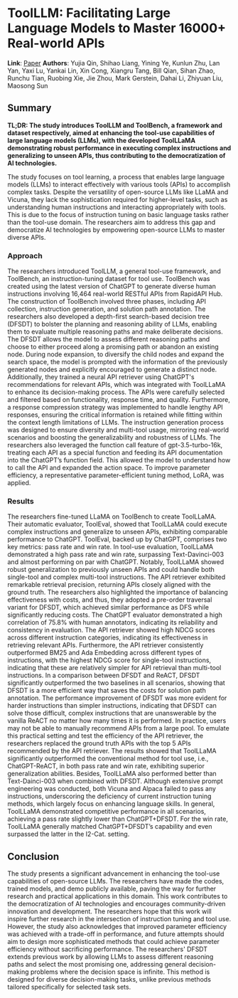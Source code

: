 <!--- Created using: gpt-4 --->
<!--- Reviewed: False --->
# ToolLLM: Facilitating Large Language Models to Master 16000+ Real-world APIs

**Link**: [Paper](http://arxiv.org/pdf/2307.16789v1)
**Authors**: Yujia Qin, Shihao Liang, Yining Ye, Kunlun Zhu, Lan Yan, Yaxi Lu, Yankai Lin, Xin Cong, Xiangru Tang, Bill Qian, Sihan Zhao, Runchu Tian, Ruobing Xie, Jie Zhou, Mark Gerstein, Dahai Li, Zhiyuan Liu, Maosong Sun

## Summary

**TL;DR: The study introduces ToolLLM and ToolBench, a framework and dataset respectively, aimed at enhancing the tool-use capabilities of large language models (LLMs), with the developed ToolLLaMA demonstrating robust performance in executing complex instructions and generalizing to unseen APIs, thus contributing to the democratization of AI technologies.**

The study focuses on tool learning, a process that enables large language models (LLMs) to interact effectively with various tools (APIs) to accomplish complex tasks. Despite the versatility of open-source LLMs like LLaMA and Vicuna, they lack the sophistication required for higher-level tasks, such as understanding human instructions and interacting appropriately with tools. This is due to the focus of instruction tuning on basic language tasks rather than the tool-use domain. The researchers aim to address this gap and democratize AI technologies by empowering open-source LLMs to master diverse APIs.

### Approach

The researchers introduced ToolLLM, a general tool-use framework, and ToolBench, an instruction-tuning dataset for tool use. ToolBench was created using the latest version of ChatGPT to generate diverse human instructions involving 16,464 real-world RESTful APIs from RapidAPI Hub. The construction of ToolBench involved three phases, including API collection, instruction generation, and solution path annotation. The researchers also developed a depth-first search-based decision tree (DFSDT) to bolster the planning and reasoning ability of LLMs, enabling them to evaluate multiple reasoning paths and make deliberate decisions. The DFSDT allows the model to assess different reasoning paths and choose to either proceed along a promising path or abandon an existing node. During node expansion, to diversify the child nodes and expand the search space, the model is prompted with the information of the previously generated nodes and explicitly encouraged to generate a distinct node. Additionally, they trained a neural API retriever using ChatGPT's recommendations for relevant APIs, which was integrated with ToolLLaMA to enhance its decision-making process. The APIs were carefully selected and filtered based on functionality, response time, and quality. Furthermore, a response compression strategy was implemented to handle lengthy API responses, ensuring the critical information is retained while fitting within the context length limitations of LLMs. The instruction generation process was designed to ensure diversity and multi-tool usage, mirroring real-world scenarios and boosting the generalizability and robustness of LLMs. The researchers also leveraged the function call feature of gpt-3.5-turbo-16k, treating each API as a special function and feeding its API documentation into the ChatGPT’s function field. This allowed the model to understand how to call the API and expanded the action space. To improve parameter efficiency, a representative parameter-efficient tuning method, LoRA, was applied.
### Results

The researchers fine-tuned LLaMA on ToolBench to create ToolLLaMA. Their automatic evaluator, ToolEval, showed that ToolLLaMA could execute complex instructions and generalize to unseen APIs, exhibiting comparable performance to ChatGPT. ToolEval, backed up by ChatGPT, comprises two key metrics: pass rate and win rate. In tool-use evaluation, ToolLLaMA demonstrated a high pass rate and win rate, surpassing Text-Davinci-003 and almost performing on par with ChatGPT. Notably, ToolLLaMA showed robust generalization to previously unseen APIs and could handle both single-tool and complex multi-tool instructions. The API retriever exhibited remarkable retrieval precision, returning APIs closely aligned with the ground truth. The researchers also highlighted the importance of balancing effectiveness with costs, and thus, they adopted a pre-order traversal variant for DFSDT, which achieved similar performance as DFS while significantly reducing costs. The ChatGPT evaluator demonstrated a high correlation of 75.8% with human annotators, indicating its reliability and consistency in evaluation. The API retriever showed high NDCG scores across different instruction categories, indicating its effectiveness in retrieving relevant APIs. Furthermore, the API retriever consistently outperformed BM25 and Ada Embedding across different types of instructions, with the highest NDCG score for single-tool instructions, indicating that these are relatively simpler for API retrieval than multi-tool instructions. In a comparison between DFSDT and ReACT, DFSDT significantly outperformed the two baselines in all scenarios, showing that DFSDT is a more efficient way that saves the costs for solution path annotation. The performance improvement of DFSDT was more evident for harder instructions than simpler instructions, indicating that DFSDT can solve those difficult, complex instructions that are unanswerable by the vanilla ReACT no matter how many times it is performed. In practice, users may not be able to manually recommend APIs from a large pool. To emulate this practical setting and test the efficiency of the API retriever, the researchers replaced the ground truth APIs with the top 5 APIs recommended by the API retriever. The results showed that ToolLLaMA significantly outperformed the conventional method for tool use, i.e., ChatGPT-ReACT, in both pass rate and win rate, exhibiting superior generalization abilities. Besides, ToolLLaMA also performed better than Text-Dainci-003 when combined with DFSDT. Although extensive prompt engineering was conducted, both Vicuna and Alpaca failed to pass any instructions, underscoring the deficiency of current instruction tuning methods, which largely focus on enhancing language skills. In general, ToolLLaMA demonstrated competitive performance in all scenarios, achieving a pass rate slightly lower than ChatGPT+DFSDT. For the win rate, ToolLLaMA generally matched ChatGPT+DFSDT’s capability and even surpassed the latter in the I2-Cat. setting.
## Conclusion

The study presents a significant advancement in enhancing the tool-use capabilities of open-source LLMs. The researchers have made the codes, trained models, and demo publicly available, paving the way for further research and practical applications in this domain. This work contributes to the democratization of AI technologies and encourages community-driven innovation and development. The researchers hope that this work will inspire further research in the intersection of instruction tuning and tool use. However, the study also acknowledges that improved parameter efficiency was achieved with a trade-off in performance, and future attempts should aim to design more sophisticated methods that could achieve parameter efficiency without sacrificing performance. The researchers' DFSDT extends previous work by allowing LLMs to assess different reasoning paths and select the most promising one, addressing general decision-making problems where the decision space is infinite. This method is designed for diverse decision-making tasks, unlike previous methods tailored specifically for selected task sets.
